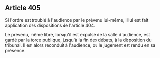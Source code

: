 Article 405
----
Si l'ordre est troublé à l'audience par le prévenu lui-même, il lui est fait
application des dispositions de l'article 404.

Le prévenu, même libre, lorsqu'il est expulsé de la salle d'audience, est gardé
par la force publique, jusqu'à la fin des débats, à la disposition du tribunal.
Il est alors reconduit à l'audience, où le jugement est rendu en sa présence.
